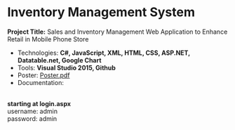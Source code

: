 # Inventory Management System
**Project Title:** Sales and Inventory Management Web Application to Enhance Retail in Mobile Phone Store
- Technologies: **C#, JavaScript, XML, HTML, CSS, ASP.NET, Datatable.net, Google Chart**
- Tools: **Visual Studio 2015, Github**
- Poster: [Poster.pdf](https://github.com/eryanyao/InventoryManagement_FYP/files/6643300/Poster.pdf)
- Documentation: 
<br><br>

**starting at login.aspx**\
username: admin\
password: admin
